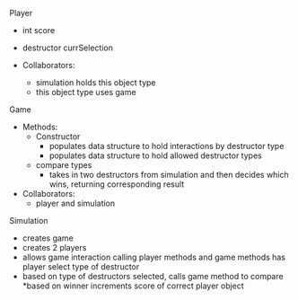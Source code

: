 Player
 * int score
 * destructor currSelection
 
  * Collaborators:
    * simulation holds this object type
    * this object type uses game
 
 
Game
 * Methods:
    * Constructor
        * populates data structure to hold interactions by destructor type
        * populates data structure to hold allowed destructor types
    * compare types
        * takes in two destructors from simulation and then decides which wins, returning corresponding result
 * Collaborators:
    * player and simulation
    
Simulation
 * creates game
 * creates 2 players
 * allows game interaction calling player methods and game methods
  has player select type of destructor
 * based on type of destructors selected, calls game method to compare
 *based on winner increments score of correct player object
  